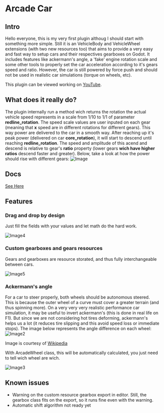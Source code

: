# Arcade Car

## Intro
Hello everyone, this is my very first plugin althoug I should start with something more simple. Still it is an VehicleBody and VehicleWheel extensions (with two new resources too) that aims to provide a very easy and fast way to setup cars and their respectives gearboxes on Godot. It includes features like ackermann's angle, a 'fake' engine rotation scale and some other tools to properly set the car acceleration according to it's gears speed and ratio. However, the car is still powered by force push and should not be used in realistic car simulations (torque on wheels, etc).

This plugin can be viewed working on [YouTube](https://www.youtube.com/watch?v=w73LRuFZ2zg).

## What does it really do?
The plugin internally run a method wich returns the rotation the actual vehicle speed represents in a scale from 1/10 to 1/1 of parameter **redline_rotation**. The speed scale values are user inputed on each gear (meaning that **x** speed are in different rotations for different gears). This way power are delivered to the car in a smooth way. After reaching up it's peak power (delivered on car **core_rotation**), it will start to descend until reaching **redline_rotation**. The speed and amplitude of this acend and descend is relative to gear's **ratio** property (lower gears **wich have higher ratios** descend faster and greater).
Below, take a look at how the power should rise with different gears:
![Image](https://github.com/iuripugliero/godot_arcade_car/blob/main/power_graph.png)

## Docs
[See Here](https://github.com/iuripugliero/godot_arcade_car/blob/main/DOC.md)

## Features

### Drag and drop by design
Just fill the fields with your values and let math do the hard work.

![Image4](https://github.com/iuripugliero/godot_arcade_car/blob/main/drag_drop.png)

### Custom gearboxes and gears resources
Gears and gearboxes are resource storated, and thus fully interchangeable between cars.

![Image5](https://github.com/iuripugliero/godot_arcade_car/blob/main/resources.png)


### Ackermann's angle
For a car to steer properly, both wheels should be autonomous steered. This is because the outer wheel of a curve must cover a greater terrain (and thus spinning more). On a very very very realistic performance car simulation, it may be useful to invert ackermann's (this is done in real life on F1). But since we are not considering hot tires deforming, ackermann's helps us a lot (it reduces tire slipping and this avoid speed loss or immediate stops). The image below represents the angle difference on each wheel:
![Image2](https://github.com/iuripugliero/godot_arcade_car/blob/main/ackermanns.png)

Image is courtesy of [Wikipedia](https://en.wikipedia.org/wiki/Ackermann_steering_geometry)

With ArcadeWheel class, this will be automatically calculated, you just need to tell wich wheel are wich.

![Image3](https://github.com/iuripugliero/godot_arcade_car/blob/main/arcade_wheel.png)

## Known issues
- Warning on the custom resource gearbox export in editor. Still, the gearbox class fits on the export, so it runs fine even with the warning.
- Automatic shift algorithm not ready yet
